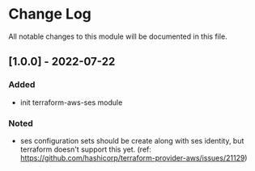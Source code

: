 # Change Log

All notable changes to this module will be documented in this file.

## [1.0.0] - 2022-07-22

### Added

- init terraform-aws-ses module

### Noted

- ses configuration sets should be create along with ses identity, but terraform doesn't support this yet. (ref: https://github.com/hashicorp/terraform-provider-aws/issues/21129)
